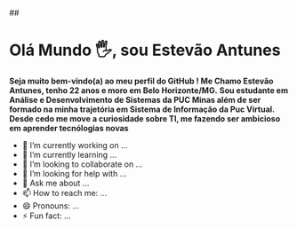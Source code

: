 ##<h1 style="display: center">Olá Mundo 🖐️, sou Estevão Antunes</h1> 

**Seja muito bem-vindo(a) ao meu perfil do GitHub ! Me Chamo Estevão Antunes, tenho 22 anos e moro em Belo Horizonte/MG.**
**Sou estudante em Análise e Desenvolvimento de Sistemas da PUC Minas além de ser formado na minha trajetória em Sistema de Informação da Puc Virtual.**
**Desde cedo me move a curiosidade sobre TI, me fazendo ser ambicioso em aprender tecnólogias novas**



- 🔭 I’m currently working on ...
- 🌱 I’m currently learning ...
- 👯 I’m looking to collaborate on ...
- 🤔 I’m looking for help with ...
- 💬 Ask me about ...
- 📫 How to reach me: ...
- 😄 Pronouns: ...
- ⚡ Fun fact: ...

